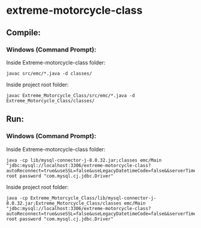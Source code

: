 # extreme-motorcycle-class


## Compile:

### Windows (Command Prompt):

Inside Extreme-motorcycle-class folder:

```
javac src/emc/*.java -d classes/
```

Inside project root folder:

```
javac Extreme_Motorcycle_Class/src/emc/*.java -d Extreme_Motorcycle_Class/classes/
```

## Run:

### Windows (Command Prompt):

Inside Extreme-motorcycle-class folder:

```
java -cp lib/mysql-connector-j-8.0.32.jar;classes emc/Main "jdbc:mysql://localhost:3306/extreme-motorcycle-class?autoReconnect=true&useSSL=false&useLegacyDatetimeCode=false&&serverTimezone=America/New_York" root password "com.mysql.cj.jdbc.Driver"
```

Inside project root folder:

```
java -cp Extreme_Motorcycle_Class/lib/mysql-connector-j-8.0.32.jar;Extreme_Motorcycle_Class/classes emc/Main "jdbc:mysql://localhost:3306/extreme-motorcycle-class?autoReconnect=true&useSSL=false&useLegacyDatetimeCode=false&&serverTimezone=America/New_York" root password "com.mysql.cj.jdbc.Driver"
```
